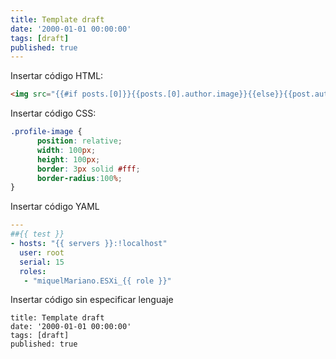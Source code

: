 ```yaml
---
title: Template draft
date: '2000-01-01 00:00:00'
tags: [draft]
published: true
---
```


Insertar código HTML:

``` html
<img src="{{#if posts.[0]}}{{posts.[0].author.image}}{{else}}{{post.author.image}}{{/if}}" class="profile-image" alt="My Profile Photo"/>
```

Insertar código CSS:

``` css
.profile-image {
      position: relative;
      width: 100px;
      height: 100px;
      border: 3px solid #fff;
      border-radius:100%;
}
```

Insertar código YAML

``` yaml
---
##{{ test }}
- hosts: "{{ servers }}:!localhost"
  user: root
  serial: 15
  roles:
   - "miquelMariano.ESXi_{{ role }}"

```

Insertar código sin especificar lenguaje

``` 
title: Template draft
date: '2000-01-01 00:00:00'
tags: [draft]
published: true
```